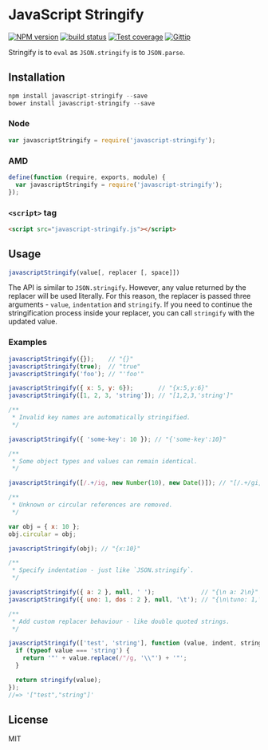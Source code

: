 # JavaScript Stringify

[![NPM version][npm-image]][npm-url]
[![build status][travis-image]][travis-url]
[![Test coverage][coveralls-image]][coveralls-url]
[![Gittip][gittip-image]][gittip-url]

Stringify is to `eval` as `JSON.stringify` is to `JSON.parse`.

## Installation

```javascript
npm install javascript-stringify --save
bower install javascript-stringify --save
```

### Node

```javascript
var javascriptStringify = require('javascript-stringify');
```

### AMD

```javascript
define(function (require, exports, module) {
  var javascriptStringify = require('javascript-stringify');
});
```

### `<script>` tag

```html
<script src="javascript-stringify.js"></script>
```

## Usage

```javascript
javascriptStringify(value[, replacer [, space]])
```

The API is similar to `JSON.stringify`. However, any value returned by the replacer will be used literally. For this reason, the replacer is passed three arguments - `value`, `indentation` and `stringify`. If you need to continue the stringification process inside your replacer, you can call `stringify` with the updated value.

### Examples

```javascript
javascriptStringify({});    // "{}"
javascriptStringify(true);  // "true"
javascriptStringify('foo'); // "'foo'"

javascriptStringify({ x: 5, y: 6});       // "{x:5,y:6}"
javascriptStringify([1, 2, 3, 'string']); // "[1,2,3,'string']"

/**
 * Invalid key names are automatically stringified.
 */

javascriptStringify({ 'some-key': 10 }); // "{'some-key':10}"

/**
 * Some object types and values can remain identical.
 */

javascriptStringify([/.+/ig, new Number(10), new Date()]); // "[/.+/gi,new Number(10),new Date(1406623295732)]"

/**
 * Unknown or circular references are removed.
 */

var obj = { x: 10 };
obj.circular = obj;

javascriptStringify(obj); // "{x:10}"

/**
 * Specify indentation - just like `JSON.stringify`.
 */

javascriptStringify({ a: 2 }, null, ' ');             // "{\n a: 2\n}"
javascriptStringify({ uno: 1, dos : 2 }, null, '\t'); // "{\n\tuno: 1,\n\tdos: 2\n}"

/**
 * Add custom replacer behaviour - like double quoted strings.
 */

javascriptStringify(['test', 'string'], function (value, indent, stringify) {
  if (typeof value === 'string') {
    return '"' + value.replace(/"/g, '\\"') + '"';
  }

  return stringify(value);
});
//=> '["test","string"]'
```

## License

MIT

[npm-image]: https://img.shields.io/npm/v/javascript-stringify.svg?style=flat
[npm-url]: https://npmjs.org/package/javascript-stringify
[travis-image]: https://img.shields.io/travis/blakeembrey/javascript-stringify.svg?style=flat
[travis-url]: https://travis-ci.org/blakeembrey/javascript-stringify
[coveralls-image]: https://img.shields.io/coveralls/blakeembrey/javascript-stringify.svg?style=flat
[coveralls-url]: https://coveralls.io/r/blakeembrey/javascript-stringify?branch=master
[gittip-image]: https://img.shields.io/gittip/blakeembrey.svg?style=flat
[gittip-url]: https://www.gittip.com/blakeembrey
